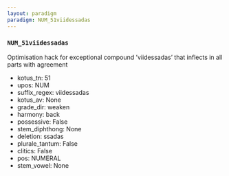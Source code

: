 ```yaml
---
layout: paradigm
paradigm: NUM_51viidessadas
---
```

### ` NUM_51viidessadas `

Optimisation hack for exceptional compound ’viidessadas’ that inflects in all parts with agreement
* kotus_tn: 51
* upos: NUM
* suffix_regex: viidessadas
* kotus_av: None
* grade_dir: weaken
* harmony: back
* possessive: False
* stem_diphthong: None
* deletion: ssadas
* plurale_tantum: False
* clitics: False
* pos: NUMERAL
* stem_vowel: None
